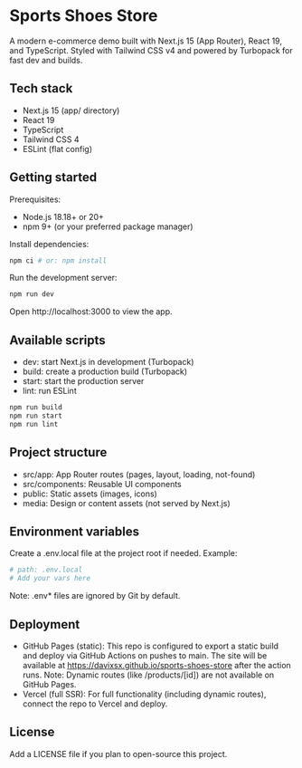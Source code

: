 # Sports Shoes Store

A modern e-commerce demo built with Next.js 15 (App Router), React 19, and TypeScript. Styled with Tailwind CSS v4 and powered by Turbopack for fast dev and builds.

## Tech stack
- Next.js 15 (app/ directory)
- React 19
- TypeScript
- Tailwind CSS 4
- ESLint (flat config)

## Getting started
Prerequisites:
- Node.js 18.18+ or 20+
- npm 9+ (or your preferred package manager)

Install dependencies:

```bash
npm ci # or: npm install
```

Run the development server:

```bash
npm run dev
```

Open http://localhost:3000 to view the app.

## Available scripts
- dev: start Next.js in development (Turbopack)
- build: create a production build (Turbopack)
- start: start the production server
- lint: run ESLint

```bash
npm run build
npm run start
npm run lint
```

## Project structure
- src/app: App Router routes (pages, layout, loading, not-found)
- src/components: Reusable UI components
- public: Static assets (images, icons)
- media: Design or content assets (not served by Next.js)

## Environment variables
Create a .env.local file at the project root if needed. Example:

```bash
# path: .env.local
# Add your vars here
```

Note: .env* files are ignored by Git by default.

## Deployment

- GitHub Pages (static): This repo is configured to export a static build and deploy via GitHub Actions on pushes to main. The site will be available at https://davixsx.github.io/sports-shoes-store after the action runs. Note: Dynamic routes (like /products/[id]) are not available on GitHub Pages.
- Vercel (full SSR): For full functionality (including dynamic routes), connect the repo to Vercel and deploy.

## License
Add a LICENSE file if you plan to open-source this project.
